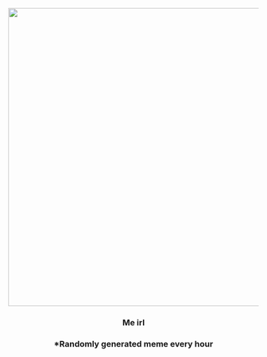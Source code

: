 <p align="center">
        <img src="https://i.redd.it/ep9iuy16m4o81.gif" width="600" height="600">
        </p>
        <h3 align="center">Me irl</h3>
        <h3 align="center">*Randomly generated meme every hour</h3>
    